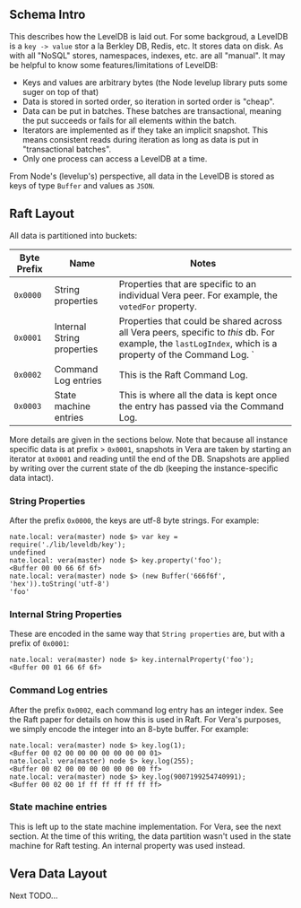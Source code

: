 ## Schema Intro

This describes how the LevelDB is laid out.  For some backgroud, a LevelDB is a
`key -> value` stor a la Berkley DB, Redis, etc.  It stores data on disk.  As
with all "NoSQL" stores, namespaces, indexes, etc. are all "manual".  It may be
helpful to know some features/limitations of LevelDB:

* Keys and values are arbitrary bytes (the Node levelup library puts some
  suger on top of that)
* Data is stored in sorted order, so iteration in sorted order is "cheap".
* Data can be put in batches.  These batches are transactional, meaning the
  put succeeds or fails for all elements within the batch.
* Iterators are implemented as if they take an implicit snapshot.  This means
  consistent reads during iteration as long as data is put in "transactional
  batches".
* Only one process can access a LevelDB at a time.

From Node's (levelup's) perspective, all data in the LevelDB is stored as keys
of type `Buffer` and values as `JSON`.

## Raft Layout

All data is partitioned into buckets:

| Byte Prefix | Name | Notes |
| --- | --- | --- |
| `0x0000` | String properties | Properties that are specific to an individual Vera peer.  For example, the `votedFor` property. |
| `0x0001` | Internal String properties | Properties that could be shared across all Vera peers, specific to *this* db.  For example, the `lastLogIndex`, which is a property of the Command Log. ` |
| `0x0002` | Command Log entries | This is the Raft Command Log. |
| `0x0003` | State machine entries | This is where all the data is kept once the entry has passed via the Command Log. |

More details are given in the sections below.  Note that because all instance
specific data is at prefix > `0x0001`, snapshots in Vera are taken by starting
an iterator at `0x0001` and reading until the end of the DB.  Snapshots are
applied by writing over the current state of the db (keeping the
instance-specific data intact).

### String Properties

After the prefix `0x0000`, the keys are utf-8 byte strings.  For example:

```
nate.local: vera(master) node $> var key = require('./lib/leveldb/key');
undefined
nate.local: vera(master) node $> key.property('foo');
<Buffer 00 00 66 6f 6f>
nate.local: vera(master) node $> (new Buffer('666f6f', 'hex')).toString('utf-8')
'foo'
```

### Internal String Properties

These are encoded in the same way that `String properties` are, but with a
prefix of `0x0001`:

```
nate.local: vera(master) node $> key.internalProperty('foo');
<Buffer 00 01 66 6f 6f>
```

### Command Log entries

After the prefix `0x0002`, each command log entry has an integer index.  See the
Raft paper for details on how this is used in Raft.  For Vera's purposes, we
simply encode the integer into an 8-byte buffer.  For example:

```
nate.local: vera(master) node $> key.log(1);
<Buffer 00 02 00 00 00 00 00 00 00 01>
nate.local: vera(master) node $> key.log(255);
<Buffer 00 02 00 00 00 00 00 00 00 ff>
nate.local: vera(master) node $> key.log(9007199254740991);
<Buffer 00 02 00 1f ff ff ff ff ff ff>
```

### State machine entries

This is left up to the state machine implementation.  For Vera, see the next
section.  At the time of this writing, the data partition wasn't used in the
state machine for Raft testing.  An internal property was used instead.

## Vera Data Layout

Next TODO...
